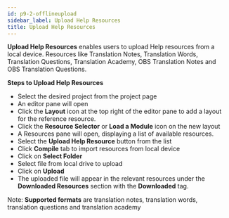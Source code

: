 ```yaml
---
id: p9-2-offlineupload
sidebar_label: Upload Help Resources
title: Upload Help Resources
---
```


**Upload Help Resources** enables users to upload Help resources from a local device. Resources like Translation Notes, Translation Words, Translation Questions,  Translation Academy, OBS Translation Notes and OBS Translation Questions.

**Steps to Upload Help Resources**
- Select the desired project from the project page
- An editor pane will open
- Click the **Layout** icon at the top right of the editor pane to add a layout for the reference resource.
- Click the **Resource Selector** or **Load a Module** icon on the new layout
- A Resources pane will open, displaying a list of available resources.
- Select the **Upload Help Resource** button from the list
- Click **Compile** tab to import resources from local device
- Click on **Select Folder**
- Select file from local drive to upload
- Click on **Upload**
- The uploaded file will appear in the relevant resources under the **Downloaded Resources** section with the **Downloaded** tag.
  
Note: **Supported formats** are translation notes, translation words, translation questions and translation academy



